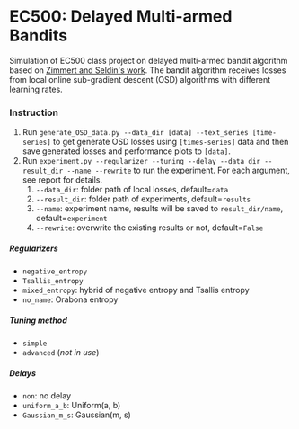 # EC500: Delayed Multi-armed Bandits

Simulation of EC500 class project on delayed multi-armed bandit algorithm based on [Zimmert and Seldin's work](https://arxiv.org/abs/1910.06054).
The bandit algorithm receives losses from local online sub-gradient descent (OSD) algorithms with different learning rates.

### Instruction

1. Run `generate_OSD_data.py --data_dir [data] --text_series [time-series]` to get generate OSD losses using `[times-series]` data and then save generated losses and performance plots to `[data]`.
2. Run `experiment.py --regularizer --tuning --delay --data_dir --result_dir --name --rewrite` to run the experiment. For each argument, see report for details.
    1. `--data_dir`: folder path of local losses, default=`data`
    2. `--result_dir`: folder path of experiments, default=`results`
    3. `--name`: experiment name, results will be saved to `result_dir/name`, default=`experiment`
    4. `--rewrite`: overwrite the existing results or not, default=`False`

##### Regularizers
- `negative_entropy`
- `Tsallis_entropy`
- `mixed_entropy`: hybrid of negative entropy and Tsallis entropy
- `no_name`: Orabona entropy

##### Tuning method
- `simple`
- `advanced` (*not in use*)

##### Delays
- `non`: no delay
- `uniform_a_b`: Uniform(a, b)
- `Gaussian_m_s`: Gaussian(m, s)
